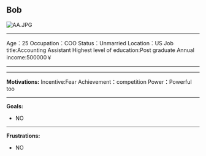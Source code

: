 ﻿
## Bob
![AA.JPG](https://i.loli.net/2021/09/25/XOPYFHwEM3jsTuK.jpg)
***
Age：25
Occupation：COO
Status：Unmarried
Location：US
Job title:Accounting Assistant
Highest level of education:Post graduate
Annual income:500000￥
***
***
**Motivations:**
Incentive:Fear
Achievement：competition
Power：Powerful  too
***
**Goals:**

 - NO
***
**Frustrations:**
- NO
